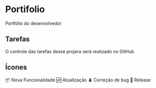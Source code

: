 # Portifolio
Portfólio do desenvolvedor 


## Tarefas

O controle das tarefas desse projera será realizado no GitHub

## Ícones

:package: Nova Funcionalidade
:up: Atualização
:beetle: Correção de bug
:checkered_flag: Release